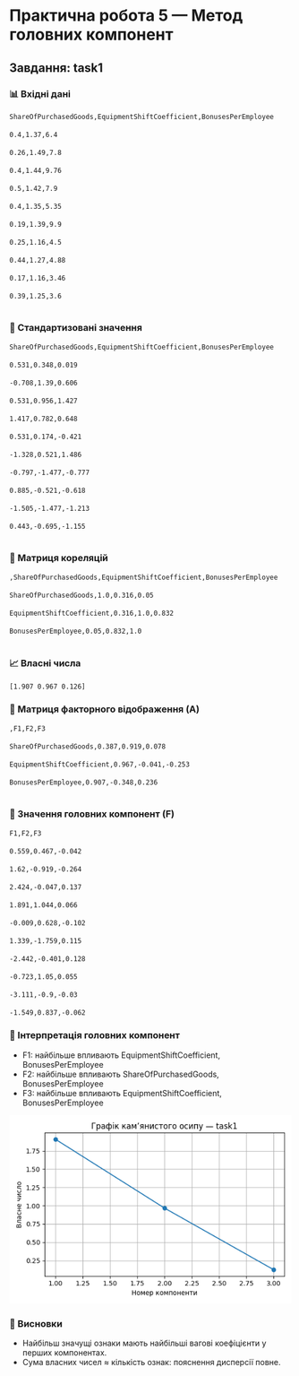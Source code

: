 # Практична робота 5 — Метод головних компонент
## Завдання: task1

### 📊 Вхідні дані

```csv
ShareOfPurchasedGoods,EquipmentShiftCoefficient,BonusesPerEmployee

0.4,1.37,6.4

0.26,1.49,7.8

0.4,1.44,9.76

0.5,1.42,7.9

0.4,1.35,5.35

0.19,1.39,9.9

0.25,1.16,4.5

0.44,1.27,4.88

0.17,1.16,3.46

0.39,1.25,3.6


```
### 📐 Стандартизовані значення

```csv
ShareOfPurchasedGoods,EquipmentShiftCoefficient,BonusesPerEmployee

0.531,0.348,0.019

-0.708,1.39,0.606

0.531,0.956,1.427

1.417,0.782,0.648

0.531,0.174,-0.421

-1.328,0.521,1.486

-0.797,-1.477,-0.777

0.885,-0.521,-0.618

-1.505,-1.477,-1.213

0.443,-0.695,-1.155


```
### 🔗 Матриця кореляцій

```csv
,ShareOfPurchasedGoods,EquipmentShiftCoefficient,BonusesPerEmployee

ShareOfPurchasedGoods,1.0,0.316,0.05

EquipmentShiftCoefficient,0.316,1.0,0.832

BonusesPerEmployee,0.05,0.832,1.0


```
### 📈 Власні числа

```text
[1.907 0.967 0.126]
```
### 🧮 Матриця факторного відображення (A)

```csv
,F1,F2,F3

ShareOfPurchasedGoods,0.387,0.919,0.078

EquipmentShiftCoefficient,0.967,-0.041,-0.253

BonusesPerEmployee,0.907,-0.348,0.236


```
### 🧠 Значення головних компонент (F)

```csv
F1,F2,F3

0.559,0.467,-0.042

1.62,-0.919,-0.264

2.424,-0.047,0.137

1.891,1.044,0.066

-0.009,0.628,-0.102

1.339,-1.759,0.115

-2.442,-0.401,0.128

-0.723,1.05,0.055

-3.111,-0.9,-0.03

-1.549,0.837,-0.062

```
### 🧩 Інтерпретація головних компонент
- F1: найбільше впливають EquipmentShiftCoefficient, BonusesPerEmployee
- F2: найбільше впливають ShareOfPurchasedGoods, BonusesPerEmployee
- F3: найбільше впливають EquipmentShiftCoefficient, BonusesPerEmployee

![Графік кам’янистого осипу](pr5_task1_scree.png)
### 📌 Висновки
- Найбільш значущі ознаки мають найбільші вагові коефіцієнти у перших компонентах.
- Сума власних чисел ≈ кількість ознак: пояснення дисперсії повне.

